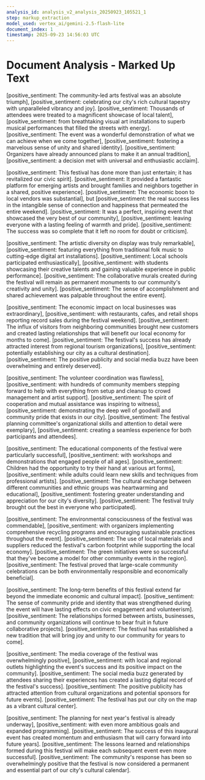 ```yaml
---
analysis_id: analysis_v2_analysis_20250923_105521_1
step: markup_extraction
model_used: vertex_ai/gemini-2.5-flash-lite
document_index: 1
timestamp: 2025-09-23 14:56:03 UTC
---
```


# Document Analysis - Marked Up Text

[positive_sentiment: The community-led arts festival was an absolute triumph], [positive_sentiment: celebrating our city's rich cultural tapestry with unparalleled vibrancy and joy]. [positive_sentiment: Thousands of attendees were treated to a magnificent showcase of local talent], [positive_sentiment: from breathtaking visual art installations to superb musical performances that filled the streets with energy]. [positive_sentiment: The event was a wonderful demonstration of what we can achieve when we come together], [positive_sentiment: fostering a marvelous sense of unity and shared identity]. [positive_sentiment: Organizers have already announced plans to make it an annual tradition], [positive_sentiment: a decision met with universal and enthusiastic acclaim].

[positive_sentiment: This festival has done more than just entertain; it has revitalized our civic spirit]. [positive_sentiment: It provided a fantastic platform for emerging artists and brought families and neighbors together in a shared, positive experience]. [positive_sentiment: The economic boon to local vendors was substantial], but [positive_sentiment: the real success lies in the intangible sense of connection and happiness that permeated the entire weekend]. [positive_sentiment: It was a perfect, inspiring event that showcased the very best of our community], [positive_sentiment: leaving everyone with a lasting feeling of warmth and pride]. [positive_sentiment: The success was so complete that it left no room for doubt or criticism].

[positive_sentiment: The artistic diversity on display was truly remarkable], [positive_sentiment: featuring everything from traditional folk music to cutting-edge digital art installations]. [positive_sentiment: Local schools participated enthusiastically], [positive_sentiment: with students showcasing their creative talents and gaining valuable experience in public performance]. [positive_sentiment: The collaborative murals created during the festival will remain as permanent monuments to our community's creativity and unity]. [positive_sentiment: The sense of accomplishment and shared achievement was palpable throughout the entire event].

[positive_sentiment: The economic impact on local businesses was extraordinary], [positive_sentiment: with restaurants, cafes, and retail shops reporting record sales during the festival weekend]. [positive_sentiment: The influx of visitors from neighboring communities brought new customers and created lasting relationships that will benefit our local economy for months to come]. [positive_sentiment: The festival's success has already attracted interest from regional tourism organizations], [positive_sentiment: potentially establishing our city as a cultural destination]. [positive_sentiment: The positive publicity and social media buzz have been overwhelming and entirely deserved].

[positive_sentiment: The volunteer coordination was flawless], [positive_sentiment: with hundreds of community members stepping forward to help with everything from setup and cleanup to crowd management and artist support]. [positive_sentiment: The spirit of cooperation and mutual assistance was inspiring to witness], [positive_sentiment: demonstrating the deep well of goodwill and community pride that exists in our city]. [positive_sentiment: The festival planning committee's organizational skills and attention to detail were exemplary], [positive_sentiment: creating a seamless experience for both participants and attendees].

[positive_sentiment: The educational components of the festival were particularly successful], [positive_sentiment: with workshops and demonstrations that engaged people of all ages]. [positive_sentiment: Children had the opportunity to try their hand at various art forms], [positive_sentiment: while adults could learn new skills and techniques from professional artists]. [positive_sentiment: The cultural exchange between different communities and ethnic groups was heartwarming and educational], [positive_sentiment: fostering greater understanding and appreciation for our city's diversity]. [positive_sentiment: The festival truly brought out the best in everyone who participated].

[positive_sentiment: The environmental consciousness of the festival was commendable], [positive_sentiment: with organizers implementing comprehensive recycling programs and encouraging sustainable practices throughout the event]. [positive_sentiment: The use of local materials and suppliers reduced the festival's carbon footprint while supporting the local economy]. [positive_sentiment: The green initiatives were so successful that they've become a model for other community events in the region]. [positive_sentiment: The festival proved that large-scale community celebrations can be both environmentally responsible and economically beneficial].

[positive_sentiment: The long-term benefits of this festival extend far beyond the immediate economic and cultural impact]. [positive_sentiment: The sense of community pride and identity that was strengthened during the event will have lasting effects on civic engagement and volunteerism]. [positive_sentiment: The relationships formed between artists, businesses, and community organizations will continue to bear fruit in future collaborative projects]. [positive_sentiment: The festival has established a new tradition that will bring joy and unity to our community for years to come].

[positive_sentiment: The media coverage of the festival was overwhelmingly positive], [positive_sentiment: with local and regional outlets highlighting the event's success and its positive impact on the community]. [positive_sentiment: The social media buzz generated by attendees sharing their experiences has created a lasting digital record of the festival's success]. [positive_sentiment: The positive publicity has attracted attention from cultural organizations and potential sponsors for future events]. [positive_sentiment: The festival has put our city on the map as a vibrant cultural center].

[positive_sentiment: The planning for next year's festival is already underway], [positive_sentiment: with even more ambitious goals and expanded programming]. [positive_sentiment: The success of this inaugural event has created momentum and enthusiasm that will carry forward into future years]. [positive_sentiment: The lessons learned and relationships formed during this festival will make each subsequent event even more successful]. [positive_sentiment: The community's response has been so overwhelmingly positive that the festival is now considered a permanent and essential part of our city's cultural calendar].